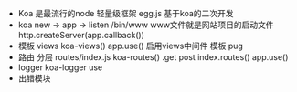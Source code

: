 - Koa 是最流行的node 轻量级框架
  egg.js 基于koa的二次开发
- koa new -> app -> listen 
  /bin/www 
  www文件就是网站项目的启动文件
  http.createServer(app.callback())
- 模板
  views
  koa-views() 
  app.use() 启用views中间件
  模板 pug
- 路由 分层
  routes/index.js
  koa-routes()
  .get post
  index.routes()
  app.use()
- logger
  koa-logger use 
- 出错模块
  